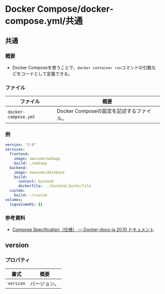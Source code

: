 # Docker Compose/docker-compose.yml/共通

## 共通

### 概要

- Docker Composeを使うことで、`docker container run`コマンドの引数などをコードとして定義できる。

### ファイル

| ファイル             | 概要                                     |
| -------------------- | ---------------------------------------- |
| `docker-compose.yml` | Docker Composeの設定を記述するファイル。 |

### 例

```yml
version: "3.9"
services:
  frontend:
    image: awesome/webapp
    build: ./webapp
  backend:
    image: awesome/database
    build:
      context: backend
      dockerfile: ../backend.Dockerfile
  custom:
    build: ~/custom
volumes:
  logvolume01: {}
```

### 参考資料

- [Compose Specification（仕様） — Docker-docs-ja 20.10 ドキュメント](https://docs.docker.jp/compose/compose-file/index.html)

## version

### プロパティ

| 書式      | 概要         |
| --------- | ------------ |
| `version` | バージョン。 |
